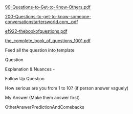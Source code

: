 [90-Questions-to-Get-to-Know-Others.pdf](https://drive.google.com/file/d/1IY8ln4kjy4CD2KwtOr3KpcfNeQcxMtYj/view?usp=share_link)

[200-Questions-to-get-to-know-someone-conversationstartersworld.com_.pdf](https://drive.google.com/file/d/1CCY87CYcDESRDnDlZBn-POpyModcPhkn/view?usp=share_link)

[ef922-thebookofquestions.pdf](https://drive.google.com/file/d/19a5Q9P-dY5MxhLKsQewkZv9biLdVioIB/view?usp=share_link)        

[the_complete_book_of_questions_1001.pdf](https://drive.google.com/file/d/1KrARJXZ1xVEamBq5rIaACscBNsn7iBCc/view?usp=share_link)

Feed all the question into template

Question

Explanation & Nuances -

Follow Up Question

How serious are you from 1 to 10? (if person answer vaguely)

My Answer (Make them answer first)

OtherAnswerPredictionAndComebacks